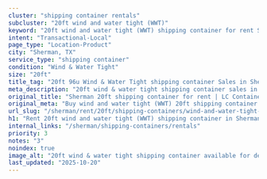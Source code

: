 ```yaml
---
cluster: "shipping container rentals"
subcluster: "20ft wind and water tight (WWT)"
keyword: "20ft wind and water tight (WWT) shipping container for rent Sherman, TX"
intent: "Transactional-Local"
page_type: "Location-Product"
city: "Sherman, TX"
service_type: "shipping container"
condition: "Wind & Water Tight"
size: "20ft"
title_tag: "20ft 96u Wind & Water Tight shipping container Sales in Sherman | LC Container"
meta_description: "20ft wind & water tight shipping container sales in Sherman. Fast delivery, competitive pricing. Serving shipping containers area. Quote ID: XE1. Call (214) 524-4168 for your free quote today."
original_title: "Sherman 20ft shipping container for rent | LC Container"
original_meta: "Buy wind and water tight (WWT) 20ft shipping container rent with local delivery in Sherman, TX. LC Container — local Since 2003. Request a fast quote today."
url_slug: "/sherman/rent/20ft/shipping-containers/wind-and-water-tight-wwt"
h1: "Rent 20ft wind and water tight (WWT) shipping container in Sherman"
internal_links: "/sherman/shipping-containers/rentals"
priority: 3
notes: "3"
noindex: true
image_alt: "20ft wind & water tight shipping container available for delivery in Sherman"
last_updated: "2025-10-20"
---
```


<!-- TODO: Add unique city/inventory copy, images, and internal links here. -->
